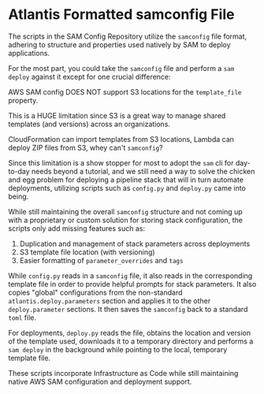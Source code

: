 # Atlantis Formatted samconfig File

The scripts in the SAM Config Repository utilize the `samconfig` file format, adhering to structure and properties used natively by SAM to deploy applications.

For the most part, you could take the `samconfig` file and perform a `sam deploy` against it except for one crucial difference:

AWS SAM config DOES NOT support S3 locations for the `template_file` property.

This is a HUGE limitation since S3 is a great way to manage shared templates (and versions) across an organizations.

CloudFormation can import templates from S3 locations, Lambda can deploy ZIP files from S3, whey can't `samconfig`?

Since this limitation is a show stopper for most to adopt the `sam` cli for day-to-day needs beyond a tutorial, and we still need a way to solve the chicken and egg problem for deploying a pipeline stack that will in turn automate deployments, utilizing scripts such as `config.py` and `deploy.py` came into being.

While still maintaining the overall `samconfig` structure and not coming up with a proprietary or custom solution for storing stack configuration, the scripts only add missing features such as:

1. Duplication and management of stack parameters across deployments 
2. S3 template file location (with versioning)
3. Easier formatting of `parameter_overrides` and `tags`

While `config.py` reads in a `samconfig` file, it also reads in the corresponding template file in order to provide helpful prompts for stack parameters. It also copies "global" configurations from the non-standard `atlantis.deploy.parameters` section and applies it to the other `deploy.parameter` sections. It then saves the `samconfig` back to a standard `toml` file.

For deployments, `deploy.py` reads the file, obtains the location and version of the template used, downloads it to a temporary directory and performs a `sam deploy` in the background while pointing to the local, temporary template file.

These scripts incorporate Infrastructure as Code while still maintaining native AWS SAM configuration and deployment support.
